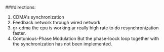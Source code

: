 ###directions:
1. CDMA's synchronization
2. Feedback network through wired network
3. gr-cdma  the cpu is working ar really high rate to do resynchronization faster.
4. Contunious-Phase Modulation  But the phase-loock loop together with the synchronization has not been implemented.
